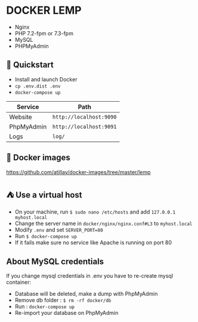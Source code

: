 # DOCKER LEMP
- Nginx
- PHP 7.2-fpm or 7.3-fpm
- MySQL
- PHPMyAdmin

## :rocket: Quickstart 
- Install and launch Docker  
- `cp .env.dist .env`
- `docker-compose up`

| Service      | Path                    |
| ------------ | ----------------------- |
| Website      | `http://localhost:9090` | 
| PhpMyAdmin   | `http://localhost:9091` |
| Logs         | `log/`                  |

## :whale: Docker images
https://github.com/atillay/docker-images/tree/master/lemp

## :tent: Use a virtual host
- On your machine, run `$ sudo nano /etc/hosts` and add `127.0.0.1   myhost.local`
- Change the server name in `docker/nginx/nginx.conf#L3` to `myhost.local`
- Modify `.env` and set `SERVER_PORT=80`
- Run `$ docker-compose up`
- If it fails make sure no service like Apache is running on port 80 

## About MySQL credentials
If you change mysql credentials in .env you have to re-create mysql container:
- Database will be deleted, make a dump with PhpMyAdmin
- Remove db folder : `$ rm -rf docker/db`
- Run : `docker-compose up` 
- Re-import your database on PhpMyAdmin
